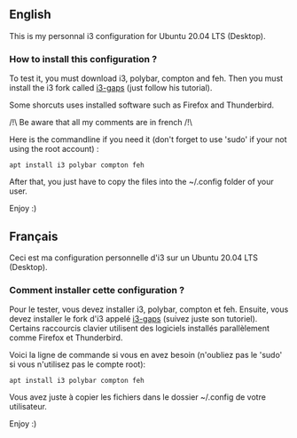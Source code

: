 ## English

This is my personnal i3 configuration for Ubuntu 20.04 LTS (Desktop).

### How to install this configuration ?

To test it, you must download i3, polybar, compton and feh.
Then you must install the i3 fork called [i3-gaps](https://github.com/Airblader/i3) (just follow his tutorial).

Some shorcuts uses installed software such as Firefox and Thunderbird.

/!\ Be aware that all my comments are in french /!\

Here is the commandline if you need it (don't forget to use 'sudo' if your not using the root account) :

```
apt install i3 polybar compton feh
```

After that, you just have to copy the files into the ~/.config folder of your user.

Enjoy :)

## Français

Ceci est ma configuration personnelle d'i3 sur un Ubuntu 20.04 LTS (Desktop).

### Comment installer cette configuration ?

Pour le tester, vous devez installer i3, polybar, compton et feh.
Ensuite, vous devez installer le fork d'i3 appelé [i3-gaps](https://github.com/Airblader/i3) (suivez juste son tutoriel).
Certains raccourcis clavier utilisent des logiciels installés parallèlement comme Firefox et Thunderbird.

Voici la ligne de commande si vous en avez besoin (n'oubliez pas le 'sudo' si vous n'utilisez pas le compte root):

```
apt install i3 polybar compton feh
```

Vous avez juste à copier les fichiers dans le dossier ~/.config de votre utilisateur.

Enjoy :)
